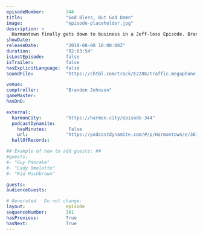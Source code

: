 ```yaml
---
episodeNumber:        344
title:                "God Bless, But God Damn"
image:                "episode-placeholder.jpg"
description: >
  Harmontown finally gets down to business in a Jeff-less Episode. Brandon Johnson comptrols as we do the important, and timely, work of tearing down Billy Joel. Plus a dive into Dan's deep past unearths a hyper-detailed account of open mics as they existed in a pre-karaoke America...
showDate:             
releaseDate:          "2019-08-08 10:00:00Z"
duration:             "02:03:54"
isLostEpisode:        false
isTrailer:            false
hasExplicitLanguage:  false
soundFile:            "https://chtbl.com/track/E2288/traffic.megaphone.fm/STA1003592093.mp3"

venue:                
comptroller:          "Brandon Johnson"
gameMaster:           
hasDnD:               

external:
  harmonCity:         "https://harmon.city/episode-344"
  podcastDynamite:
    hasMinutes:        False
    url:              "https://podcastdynamite.com/#/p/Harmontown/e/361/344"
  hallOfRecords:      

## Example of how to add guests: ##
#guests:
#- "Guy Pancake"
#- "Lady Omelette"
#- "Kid Hashbrown"

guests:
audienceGuests:

# Generated.  Do not change:
layout:               episode
sequenceNumber:       361
hasPrevious:          True
hasNext:              True
---
```


<!-- The episode description will be rendered here -->
<!-- Add your content below here -->


